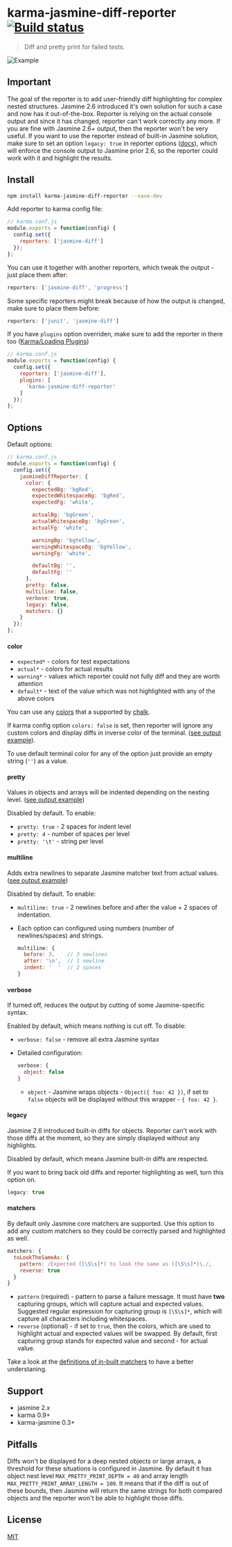 karma-jasmine-diff-reporter [![Build status](https://travis-ci.org/mradionov/karma-jasmine-diff-reporter.svg?branch=master)](https://travis-ci.org/mradionov/karma-jasmine-diff-reporter)
===

> Diff and pretty print for failed tests.

![Example](http://i.imgur.com/5fkAvw2.jpg "Example")

## Important

The goal of the reporter is to add user-friendly diff highlighting for complex nested structures. Jasmine 2.6 introduced it's own solution for such a case and now has it out-of-the-box. Reporter is relying on the actual console output and since it has changed, reporter can't work correctly any more. If you are fine with Jasmine 2.6+ output, then the reporter won't be very useful. If you want to use the reporter instead of built-in Jasmine solution, make sure to set an option `legacy: true` in reporter options ([docs](#legacy)), which will enforce the console output to Jasmine prior 2.6, so the reporter could work with it and highlight the results.

## Install

```bash
npm install karma-jasmine-diff-reporter --save-dev
```

Add reporter to karma config file:

```js
// karma.conf.js
module.exports = function(config) {
  config.set({
    reporters: ['jasmine-diff']
  });
};
```

You can use it together with another reporters, which tweak the output - just place them after:

```js
reporters: ['jasmine-diff', 'progress']
```

Some specific reporters might break because of how the output is changed, make sure to place them before:

```js
reporters: ['junit', 'jasmine-diff']
```

If you have `plugins` option overriden, make sure to add the reporter in there too ([Karma/Loading Plugins](http://karma-runner.github.io/1.0/config/plugins.html))

```js
// karma.conf.js
module.exports = function(config) {
  config.set({
    reporters: ['jasmine-diff'],
    plugins: [
      'karma-jasmine-diff-reporter'
    ]
  });
};
```

## Options

Default options:

```js
// karma.conf.js
module.exports = function(config) {
  config.set({
    jasmineDiffReporter: {
      color: {
        expectedBg: 'bgRed',
        expectedWhitespaceBg: 'bgRed',
        expectedFg: 'white',

        actualBg: 'bgGreen',
        actualWhitespaceBg: 'bgGreen',
        actualFg: 'white',

        warningBg: 'bgYellow',
        warningWhitespaceBg: 'bgYellow',
        warningFg: 'white',

        defaultBg: '',
        defaultFg: ''
      },
      pretty: false,
      multiline: false,
      verbose: true,
      legacy: false,
      matchers: {}
    }
  });
};
```

#### color

- `expected*` - colors for test expectations
- `actual*` - colors for actual results
- `warning*` - values which reporter could not fully diff and they are worth attention
- `default*` - text of the value which was not highlighted with any of the above colors

You can use any [colors](https://github.com/chalk/chalk#styles) that a supported by [chalk](https://github.com/chalk/chalk).

If karma config option `colors: false` is set, then reporter will ignore any custom colors and display diffs in inverse color of the terminal. ([see output example](http://i.imgur.com/l0xqQv5.jpg)).

To use default terminal color for any of the option just provide an empty string (`''`) as a value.

#### pretty

Values in objects and arrays will be indented depending on the nesting level.
([see output example](http://i.imgur.com/6TTlSmB.jpg))

Disabled by default. To enable:

- `pretty: true` - 2 spaces for indent level
- `pretty: 4` - number of spaces per level
- `pretty: '\t'` - string per level

#### multiline

Adds extra newlines to separate Jasmine matcher text from actual values. ([see output example](http://storage6.static.itmages.com/i/16/0531/h_1464718207_5857499_e7d1091267.jpeg))

Disabled by default. To enable:

- `multiline: true` - 2 newlines before and after the value + 2 spaces of indentation.
- Each option can configured using numbers (number of newlines/spaces) and strings.

  ```js
  multiline: {
    before: 3,    // 3 newlines
    after: '\n',  // 1 newline
    indent: '  '  // 2 spaces
  }
  ```

#### verbose

If turned off, reduces the output by cutting of some Jasmine-specific syntax.

Enabled by default, which means nothing is cut off. To disable:

- `verbose: false` - remove all extra Jasmine syntax
- Detailed configuration:

  ```js
  verbose: {
    object: false
  }
  ```

  - `object` - Jasmine wraps objects - `Object({ foo: 42 })`, if set to `false` objects will be displayed without this wrapper - `{ foo: 42 }`.

#### legacy

Jasmine 2.6 introduced built-in diffs for objects. Reporter can't work with those diffs at the moment, so they are simply displayed without any highlights.

Disabled by default, which means Jasmine built-in diffs are respected.

If you want to bring back old diffs and reporter highlighting as well, turn this option on.

```js
legacy: true
```


#### matchers

By default only Jasmine core matchers are supported. Use this option to add any custom matchers so they could be correctly parsed and highlighted as well.

```js
matchers: {
  toLookTheSameAs: {
    pattern: /Expected ([\S\s]*) to look the same as ([\S\s]*)\./,
    reverse: true
  }
}
```

- `pattern` (required) - pattern to parse a failure message. It must have **two** capturing groups, which will capture actual and expected values. Suggested regular expression for capturing group is `[\S\s]*`, which will capture all characters including whitespaces.
- `reverse` (optional) - if set to `true`, then the colors, which are used to highlight actual and expected values will be swapped. By default, first capturing group stands for expected value and second - for actual value.

Take a look at the [definitions of in-built matchers](src/matchers.js) to have a better understaning.

## Support

- jasmine 2.x
- karma 0.9+
- karma-jasmine 0.3+

## Pitfalls

Diffs won't be displayed for a deep nested objects or large arrays, a threshold for these situations is configured in Jasmine. By default it has object nest level `MAX_PRETTY_PRINT_DEPTH = 40` and array length `MAX_PRETTY_PRINT_ARRAY_LENGTH = 100`. It means that if the diff is out of these bounds, then Jasmine will return the same strings for both compared objects and the reporter won't be able to highlight those diffs.

## License

[MIT](LICENSE)
